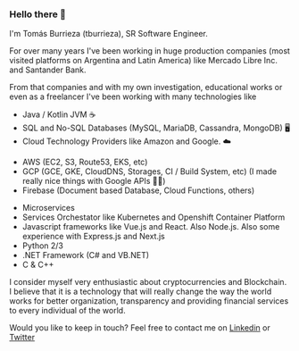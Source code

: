 ### Hello there 👋

I'm Tomás Burrieza (tburrieza), SR Software Engineer.

For over many years I've been working in huge production companies (most visited platforms on Argentina and Latin America) like Mercado Libre Inc. and Santander Bank.

From that companies and with my own investigation, educational works or even as a freelancer I've been working with many technologies like

- Java / Kotlin JVM ☕️
- SQL and No-SQL Databases (MySQL, MariaDB, Cassandra, MongoDB) 🖥
- Cloud Technology Providers like Amazon and Google. ☁️
* AWS (EC2, S3, Route53, EKS, etc)
* GCP (GCE, GKE, CloudDNS, Storages, CI / Build System, etc)
(I made really nice things with Google APIs 🙌🏻)
* Firebase (Document based Database, Cloud Functions, others)
- Microservices
- Services Orchestator like Kubernetes and Openshift Container Platform
- Javascript frameworks like Vue.js and React. Also Node.js. Also some experience with Express.js and Next.js
- Python 2/3
- .NET Framework (C# and VB.NET)
- C & C++ 


I consider myself very enthusiastic about cryptocurrencies and Blockchain. I believe that it is a technology that will really change the way the world works for better organization, transparency and providing financial services to every individual of the world.

Would you like to keep in touch?
Feel free to contact me on [Linkedin](https://www.linkedin.com/in/tomasburrieza/) or [Twitter](https://twitter.com/tomburrieza) 

